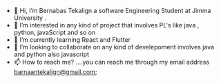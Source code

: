 - 👋 Hi, I’m Bernabas Tekalign  a software Engineering Student at Jimma University .
- 👀 I’m interested in any kind of project that involves PL's  like java , python, javaScript and so on
- 🌱 I’m currently learning React and Flutter
- 💞️ I’m looking to collaborate on  any kind of develepoment involves java and python also javascript
- 📫 How to reach me? ....you can reach me through my  email address barnaantekalign@gmail.com;



